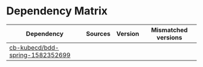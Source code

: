 # Dependency Matrix

Dependency | Sources | Version | Mismatched versions
---------- | ------- | ------- | -------------------
[cb-kubecd/bdd-spring-1582352699](https://github.com/cb-kubecd/bdd-spring-1582352699.git) |  | []() | 
